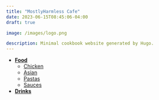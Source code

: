 ```yaml
---
title: "MostlyHarmless Cafe"
date: 2023-06-15T08:45:06-04:00
draft: true

image: /images/logo.png

description: Minimal cookbook website generated by Hugo.
---
```


- **[Food](food.html)**
    - [Chicken](chicken.html)
    - [Asian](asian.html)
    - [Pastas](pasta.html)
    - [Sauces](sauce.html)
- **[Drinks](drinks.html)**

